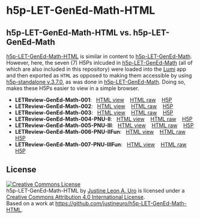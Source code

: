 # h5p-LET-GenEd-Math-HTML

## h5p-LET-GenEd-Math-HTML vs. h5p-LET-GenEd-Math
[h5p-LET-GenEd-Math-HTML](https://github.com/justineuro/h5p-LET-GenEd-Math-HTML) is similar in content to [h5p-LET-GenEd-Math](https://github.com/justineuro/h5p-LET-GenEd-Math).  However, here, the seven (7) H5Ps inlcuded in [h5p-LET-GenEd-Math](https://github.com/justineuro/h5p-LET-GenEd-Math)  (all of which are also included in this repository) were loaded into the [Lumi](https://app.lumi.education/) app and then exported as `HTML` as opposed to making them accessible by using [h5p-standalone v.3.7.0](https://github.com/tunapanda/h5p-standalone), as was done in [h5p-LET-GenEd-Math](https://github.com/justineuro/h5p-LET-GenEd-Math). Doing so, makes these H5Ps easier to view in a simple browser.

* **LETReview-GenEd-Math-001**:&nbsp;&nbsp; [HTML view](https://justineuro.github.io/h5p-LET-GenEd-Math-HTML/LET%20Review%20-%20GenEd%20Math%20-%20001.html)&nbsp;&nbsp;&nbsp; [HTML raw](https://raw.githubusercontent.com/justineuro/h5p-LET-GenEd-Math-HTML/main/LET%20Review%20-%20GenEd%20Math%20-%20001.html)&nbsp;&nbsp;&nbsp; [H5P](./LETReview-GenEd-Math-001.h5p)
* **LETReview-GenEd-Math-002**:&nbsp;&nbsp; [HTML view](https://justineuro.github.io/h5p-LET-GenEd-Math-HTML/LET%20Review%20-%20GenEd%20Math%20-%20002.html)&nbsp;&nbsp;&nbsp; [HTML raw](https://raw.githubusercontent.com/justineuro/h5p-LET-GenEd-Math-HTML/main/LET%20Review%20-%20GenEd%20Math%20-%20002.html)&nbsp;&nbsp;&nbsp; [H5P](./LETReview-GenEd-Math-002.h5p)
* **LETReview-GenEd-Math-003**:&nbsp;&nbsp; [HTML view](https://justineuro.github.io/h5p-LET-GenEd-Math-HTML/LET%20Review%20-%20GenEd%20Math%20-%20003.html)&nbsp;&nbsp;&nbsp; [HTML raw](https://raw.githubusercontent.com/justineuro/h5p-LET-GenEd-Math-HTML/main/LET%20Review%20-%20GenEd%20Math%20-%20003.html)&nbsp;&nbsp;&nbsp; [H5P](./LETReview-GenEd-Math-003.h5p)
* **LETReview-GenEd-Math-004-PNU-II**:&nbsp;&nbsp; [HTML view](https://justineuro.github.io/h5p-LET-GenEd-Math-HTML/LET%20Review%20-%20GenEd%20Math%20-%20004-PNU-II.html)&nbsp;&nbsp;&nbsp; [HTML raw](https://raw.githubusercontent.com/justineuro/h5p-LET-GenEd-Math-HTML/main/LET%20Review%20-%20GenEd%20Math%20-%20004-PNU-II.html)&nbsp;&nbsp;&nbsp; [H5P](./LETReview-GenEd-Math-004-II-PNU.h5p)
* **LETReview-GenEd-Math-005-PNU-III**:&nbsp;&nbsp; [HTML view](https://justineuro.github.io/h5p-LET-GenEd-Math-HTML/LET%20Review%20-%20GenEd%20Math%20-%20005-PNU-III.html)&nbsp;&nbsp;&nbsp; [HTML raw](https://raw.githubusercontent.com/justineuro/h5p-LET-GenEd-Math-HTML/main/LET%20Review%20-%20GenEd%20Math%20-%20005-PNU-III.html)&nbsp;&nbsp;&nbsp; [H5P](./LETReview-GenEd-Math-005-III-PNU.h5p)
* **LETReview-GenEd-Math-006-PNU-IIFun**:&nbsp;&nbsp; [HTML view](https://justineuro.github.io/h5p-LET-GenEd-Math-HTML/LET%20Review%20-%20GenEd%20Math%20-%20006-PNU-IIFun.html)&nbsp;&nbsp;&nbsp; [HTML raw](https://raw.githubusercontent.com/justineuro/h5p-LET-GenEd-Math-HTML/main/LET%20Review%20-%20GenEd%20Math%20-%20006-PNU-IIFun.html)&nbsp;&nbsp;&nbsp; [H5P](./LETReview-GenEd-Math-006-II-PNU-IIFun.h5p)
* **LETReview-GenEd-Math-007-PNU-IIIFun**:&nbsp;&nbsp; [HTML view](https://justineuro.github.io/h5p-LET-GenEd-Math-HTML/LET%20Review%20-%20GenEd%20Math%20-%20007-PNU-IIIFun.html)&nbsp;&nbsp;&nbsp; [HTML raw](https://raw.githubusercontent.com/justineuro/h5p-LET-GenEd-Math-HTML/main/LET%20Review%20-%20GenEd%20Math%20-%20007-PNU-IIIFun.html)&nbsp;&nbsp;&nbsp; [H5P](./LETReview-GenEd-Math-007-III-PNUFun.h5p)

## License
<a rel="license" href="http://creativecommons.org/licenses/by/4.0/"><img alt="Creative Commons License" style="border-width:0" src="https://i.creativecommons.org/l/by/4.0/80x15.png" /></a><br /><span xmlns:dct="http://purl.org/dc/terms/" property="dct:title">h5p-LET-GenEd-Math-HTML</span> by <a xmlns:cc="http://creativecommons.org/ns#" href="https://github.com/justineuro/" property="cc:attributionName" rel="cc:attributionURL">Justine Leon A. Uro</a> is licensed under a <a rel="license" href="http://creativecommons.org/licenses/by/4.0/">Creative Commons Attribution 4.0 International License</a>.<br />Based on a work at <a xmlns:dct="http://purl.org/dc/terms/" href="https://github.com/justineuro/h5p-LET-GenEd-Math-HTML" rel="dct:source">https://github.com/justineuro/h5p-LET-GenEd-Math-HTML</a>.